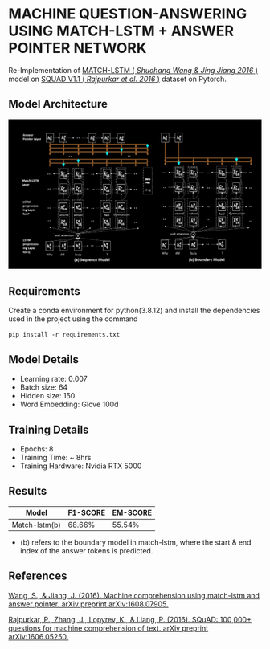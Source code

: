 # **MACHINE QUESTION-ANSWERING USING MATCH-LSTM + ANSWER POINTER NETWORK** 

Re-Implementation of [MATCH-LSTM ( *Shuohang Wang & Jing Jiang 2016* )](https://arxiv.org/abs/1608.07905) model on [SQUAD V1.1 ( *Rajpurkar et al. 2016* )](https://arxiv.org/abs/1606.05250) dataset on Pytorch.

## Model Architecture

![match lstm architecture](/images/match_lstm.png)



## Requirements 

Create a conda environment for python(3.8.12) and install the dependencies used in the project using the command

```
pip install -r requirements.txt
```
## Model Details

- Learning rate: 0.007  
- Batch size: 64  
- Hidden size: 150  
- Word Embedding: Glove 100d  

## Training Details

- Epochs: 8  
- Training Time: ~ 8hrs  
- Training Hardware: Nvidia RTX 5000  


## Results

| Model        | F1-SCORE | EM-SCORE|
|--------------|----------|---------|
|Match-lstm(b) | 68.66%   | 55.54%  | 

* (b) refers to the boundary model in match-lstm, where the start & end index of the answer tokens is predicted.
## References

[Wang, S., & Jiang, J. (2016). Machine comprehension using match-lstm and answer pointer. arXiv preprint arXiv:1608.07905.](https://arxiv.org/abs/1608.07905)

[Rajpurkar, P., Zhang, J., Lopyrev, K., & Liang, P. (2016). SQuAD: 100,000+ questions for machine comprehension of text. arXiv preprint arXiv:1606.05250.](https://arxiv.org/abs/1606.05250)
